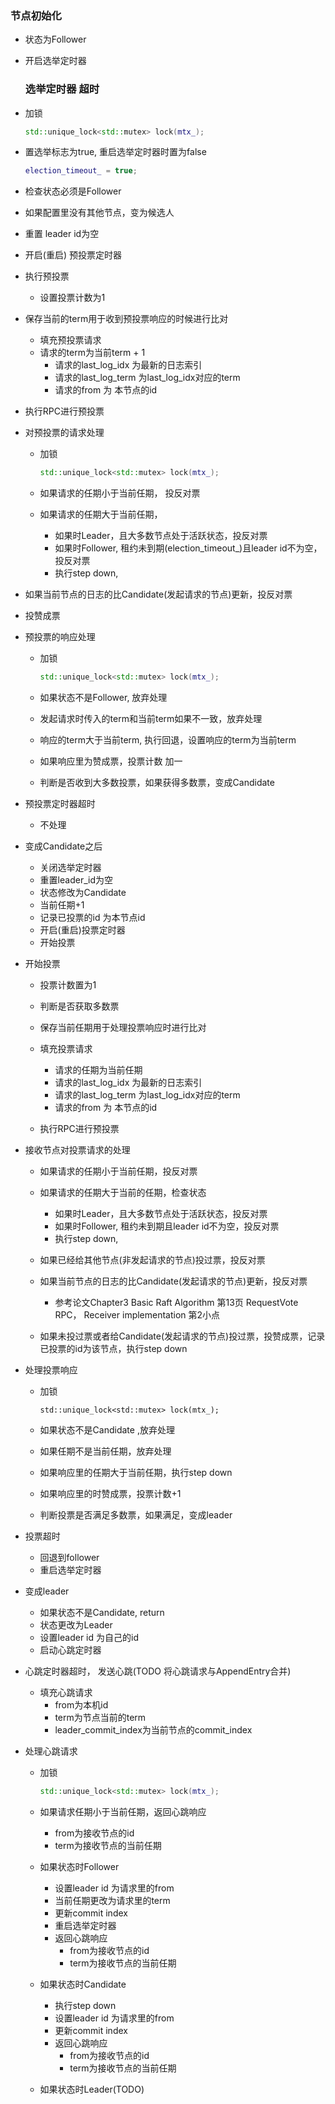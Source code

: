 ### 	节点初始化

- 状态为Follower

- 开启选举定时器

  

  ### 选举定时器 超时

- 加锁

  ```c++
  std::unique_lock<std::mutex> lock(mtx_);
  ```

- 置选举标志为true, 重启选举定时器时置为false

  ```c++
  election_timeout_ = true;
  ```

- 检查状态必须是Follower

- 如果配置里没有其他节点，变为候选人

- 重置 leader id为空

- 开启(重启) 预投票定时器

- 执行预投票

  - 设置投票计数为1
- 保存当前的term用于收到预投票响应的时候进行比对
  - 填充预投票请求
  - 请求的term为当前term + 1
    - 请求的last_log_idx 为最新的日志索引
    - 请求的last_log_term 为last_log_idx对应的term
    - 请求的from 为 本节点的id
- 执行RPC进行预投票
  



- 对预投票的请求处理

  - 加锁

    ```C++
    std::unique_lock<std::mutex> lock(mtx_);
    ```

  - 如果请求的任期小于当前任期， 投反对票

  - 如果请求的任期大于当前任期，

    - 如果时Leader，且大多数节点处于活跃状态，投反对票
    - 如果时Follower, 租约未到期(election_timeout_)且leader id不为空，投反对票
    - 执行step down,

- 如果当前节点的日志的比Candidate(发起请求的节点)更新，投反对票

- 投赞成票

  

- 预投票的响应处理

  - 加锁

    ```c++
    std::unique_lock<std::mutex> lock(mtx_);
    ```

  - 如果状态不是Follower, 放弃处理

  - 发起请求时传入的term和当前term如果不一致，放弃处理

  - 响应的term大于当前term, 执行回退，设置响应的term为当前term

  - 如果响应里为赞成票，投票计数 加一

  - 判断是否收到大多数投票，如果获得多数票，变成Candidate

- 预投票定时器超时

  - 不处理

    

- 变成Candidate之后

  - 关闭选举定时器
  - 重置leader_id为空
  - 状态修改为Candidate
  - 当前任期+1
  - 记录已投票的id 为本节点id
  - 开启(重启)投票定时器
  - 开始投票

- 开始投票

  - 投票计数置为1

  - 判断是否获取多数票

  - 保存当前任期用于处理投票响应时进行比对

  - 填充投票请求
    - 请求的任期为当前任期
    - 请求的last_log_idx 为最新的日志索引
    - 请求的last_log_term 为last_log_idx对应的term
    - 请求的from 为 本节点的id
    
  - 执行RPC进行预投票

    

- 接收节点对投票请求的处理

  - 如果请求的任期小于当前任期，投反对票
  - 如果请求的任期大于当前的任期，检查状态
    - 如果时Leader，且大多数节点处于活跃状态，投反对票
    - 如果时Follower, 租约未到期且leader id不为空，投反对票
    - 执行step down,

  - 如果已经给其他节点(非发起请求的节点)投过票，投反对票

  - 如果当前节点的日志的比Candidate(发起请求的节点)更新，投反对票

    - 参考论文Chapter3 Basic Raft Algorithm 第13页  RequestVote RPC， Receiver implementation 第2小点

  - 如果未投过票或者给Candidate(发起请求的节点)投过票，投赞成票，记录已投票的id为该节点，执行step down

    

- 处理投票响应

  - 加锁

    ```
    std::unique_lock<std::mutex> lock(mtx_);
    ```

  - 如果状态不是Candidate ,放弃处理
  - 如果任期不是当前任期，放弃处理
  - 如果响应里的任期大于当前任期，执行step down
  - 如果响应里的时赞成票，投票计数+1
  - 判断投票是否满足多数票，如果满足，变成leader

- 投票超时

  - 回退到follower
  - 重启选举定时器

- 变成leader 

  - 如果状态不是Candidate, return
  - 状态更改为Leader
  - 设置leader id 为自己的id
  - 启动心跳定时器



- 心跳定时器超时， 发送心跳(TODO 将心跳请求与AppendEntry合并)

  - 填充心跳请求
    - from为本机id
    - term为节点当前的term
    - leader_commit_index为当前节点的commit_index

  

- 处理心跳请求

  - 加锁

    ```c++
    std::unique_lock<std::mutex> lock(mtx_);
    ```

  - 如果请求任期小于当前任期，返回心跳响应
    - from为接收节点的id
    - term为接收节点的当前任期
  - 如果状态时Follower
    - 设置leader id 为请求里的from
    - 当前任期更改为请求里的term
    - 更新commit index
    - 重启选举定时器
    - 返回心跳响应
      - from为接收节点的id
      - term为接收节点的当前任期
  - 如果状态时Candidate
    - 执行step down
    - 设置leader id 为请求里的from
    - 更新commit index
    - 返回心跳响应
      - from为接收节点的id
      - term为接收节点的当前任期
  - 如果状态时Leader(TODO)

  